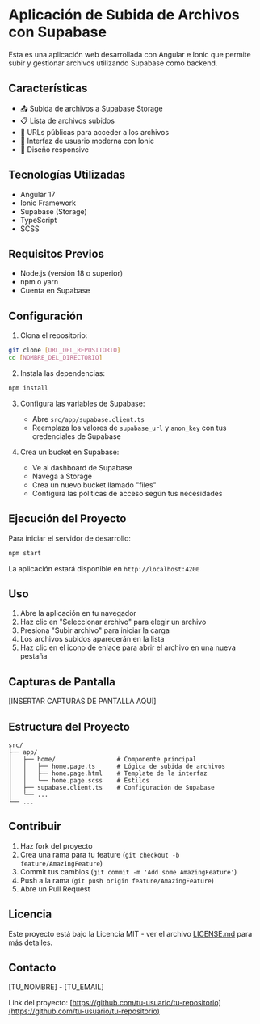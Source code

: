 # Aplicación de Subida de Archivos con Supabase

Esta es una aplicación web desarrollada con Angular e Ionic que permite subir y gestionar archivos utilizando Supabase como backend.

## Características

- 📤 Subida de archivos a Supabase Storage
- 📋 Lista de archivos subidos
- 🔗 URLs públicas para acceder a los archivos
- 🎨 Interfaz de usuario moderna con Ionic
- 📱 Diseño responsive

## Tecnologías Utilizadas

- Angular 17
- Ionic Framework
- Supabase (Storage)
- TypeScript
- SCSS

## Requisitos Previos

- Node.js (versión 18 o superior)
- npm o yarn
- Cuenta en Supabase

## Configuración

1. Clona el repositorio:
```bash
git clone [URL_DEL_REPOSITORIO]
cd [NOMBRE_DEL_DIRECTORIO]
```

2. Instala las dependencias:
```bash
npm install
```

3. Configura las variables de Supabase:
   - Abre `src/app/supabase.client.ts`
   - Reemplaza los valores de `supabase_url` y `anon_key` con tus credenciales de Supabase

4. Crea un bucket en Supabase:
   - Ve al dashboard de Supabase
   - Navega a Storage
   - Crea un nuevo bucket llamado "files"
   - Configura las políticas de acceso según tus necesidades

## Ejecución del Proyecto

Para iniciar el servidor de desarrollo:

```bash
npm start
```

La aplicación estará disponible en `http://localhost:4200`

## Uso

1. Abre la aplicación en tu navegador
2. Haz clic en "Seleccionar archivo" para elegir un archivo
3. Presiona "Subir archivo" para iniciar la carga
4. Los archivos subidos aparecerán en la lista
5. Haz clic en el icono de enlace para abrir el archivo en una nueva pestaña

## Capturas de Pantalla

[INSERTAR CAPTURAS DE PANTALLA AQUÍ]

## Estructura del Proyecto

```
src/
├── app/
│   ├── home/                 # Componente principal
│   │   ├── home.page.ts      # Lógica de subida de archivos
│   │   ├── home.page.html    # Template de la interfaz
│   │   └── home.page.scss    # Estilos
│   ├── supabase.client.ts    # Configuración de Supabase
│   └── ...
└── ...
```

## Contribuir

1. Haz fork del proyecto
2. Crea una rama para tu feature (`git checkout -b feature/AmazingFeature`)
3. Commit tus cambios (`git commit -m 'Add some AmazingFeature'`)
4. Push a la rama (`git push origin feature/AmazingFeature`)
5. Abre un Pull Request

## Licencia

Este proyecto está bajo la Licencia MIT - ver el archivo [LICENSE.md](LICENSE.md) para más detalles.

## Contacto

[TU_NOMBRE] - [TU_EMAIL]

Link del proyecto: [https://github.com/tu-usuario/tu-repositorio](https://github.com/tu-usuario/tu-repositorio) 